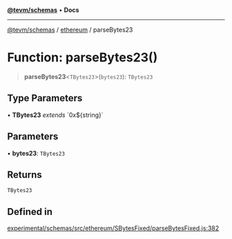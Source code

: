 [**@tevm/schemas**](../../README.md) • **Docs**

***

[@tevm/schemas](../../modules.md) / [ethereum](../README.md) / parseBytes23

# Function: parseBytes23()

> **parseBytes23**\<`TBytes23`\>(`bytes23`): `TBytes23`

## Type Parameters

• **TBytes23** *extends* \`0x$\{string\}\`

## Parameters

• **bytes23**: `TBytes23`

## Returns

`TBytes23`

## Defined in

[experimental/schemas/src/ethereum/SBytesFixed/parseBytesFixed.js:382](https://github.com/evmts/tevm-monorepo/blob/main/experimental/schemas/src/ethereum/SBytesFixed/parseBytesFixed.js#L382)
